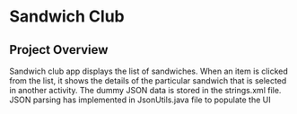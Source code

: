 # Sandwich Club 

## Project Overview
Sandwich club app displays the list of sandwiches. When an item is clicked from the list, it shows the details of the particular sandwich that is selected in another activity.
The dummy JSON data is stored in the strings.xml file. JSON parsing has implemented in JsonUtils.java file to populate the UI

